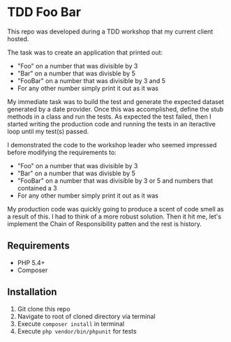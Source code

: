 TDD Foo Bar
===========

This repo was developed during a TDD workshop that my current client hosted.

The task was to create an application that printed out:

* "Foo" on a number that was divisible by 3
* "Bar" on a number that was divisble by 5
* "FooBar" on a number that was divisible by 3 and 5
* For any other number simply print it out as it was

My immediate task was to build the test and generate the expected dataset generated by a date provider. Once this was accomplished, define the stub methods in a class and run the tests. As expected the test failed, then I started writing the production code and running the tests in an iteractive loop until my test(s) passed.

I demonstrated the code to the workshop leader who seemed impressed before modifying the requirements to:

* "Foo" on a number that was divisible by 3
* "Bar" on a number that was divisble by 5
* "FooBar" on a number that was divisible by 3 or 5 and numbers that contained a 3
* For any other number simply print it out as it was

My production code was quickly going to produce a scent of code smell as a result of this. I had to think of a more robust solution. Then it hit me, let's implement the Chain of Responsibility patten and the rest is history.

Requirements
------------

  * PHP 5.4+
  * Composer

Installation
------------

  1. Git clone this repo
  2. Navigate to root of cloned directory via terminal
  3. Execute `composer install` in terminal
  4. Execute `php vendor/bin/phpunit` for tests
